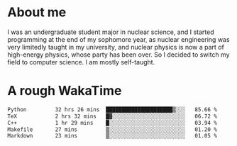 # About me

I was an undergraduate student major in nuclear science, and I started programming at the end of my sophomore year, as nuclear engineering was very limitedly taught in my university, and nuclear physics is now a part of high-energy physics, whose party has been over. So I decided to switch my field to computer science. I am mostly self-taught.


# A rough WakaTime

<!--START_SECTION:waka-->

```txt
Python         32 hrs 26 mins  █████████████████████▒░░░   85.66 %
TeX            2 hrs 32 mins   █▓░░░░░░░░░░░░░░░░░░░░░░░   06.72 %
C++            1 hr 29 mins    █░░░░░░░░░░░░░░░░░░░░░░░░   03.94 %
Makefile       27 mins         ▒░░░░░░░░░░░░░░░░░░░░░░░░   01.20 %
Markdown       23 mins         ▒░░░░░░░░░░░░░░░░░░░░░░░░   01.05 %
```

<!--END_SECTION:waka-->
